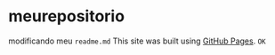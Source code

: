 # meurepositorio
modificando meu `readme.md`
This site was built using [GitHub Pages](https://pages.github.com/).
`OK`